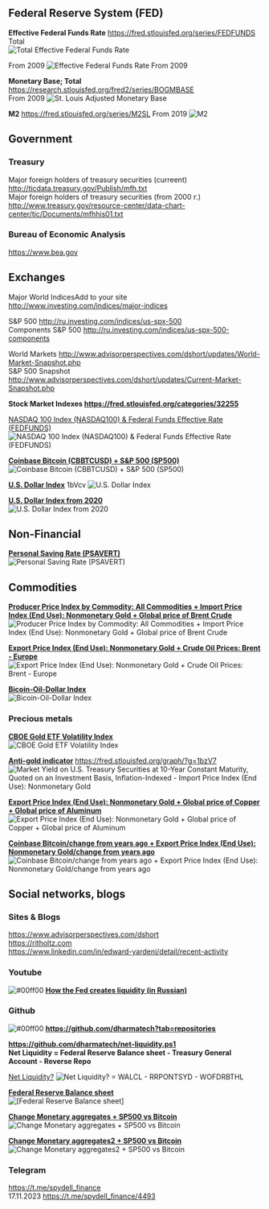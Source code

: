 ## Federal Reserve System (FED)
**Effective Federal Funds Rate** https://fred.stlouisfed.org/series/FEDFUNDS           
Total        
![Total Effective Federal Funds Rate](https://fred.stlouisfed.org/graph/fredgraph.png?g=1aSO3)

From 2009
![Effective Federal Funds Rate From 2009](https://fred.stlouisfed.org/graph/fredgraph.png?g=1bv4s)

      
**Monetary Base; Total** https://research.stlouisfed.org/fred2/series/BOGMBASE                   
From 2009
![St. Louis Adjusted Monetary Base](https://fred.stlouisfed.org/graph/fredgraph.png?g=1bv8o)
      
**M2** https://fred.stlouisfed.org/series/M2SL
From 2019
![M2](https://fred.stlouisfed.org/graph/fredgraph.png?g=1bv8t)                   

## Government
### Treasury
Major foreign holders of treasury securities (curreent) http://ticdata.treasury.gov/Publish/mfh.txt                       
Major foreign holders of treasury securities (from 2000 г.) http://www.treasury.gov/resource-center/data-chart-center/tic/Documents/mfhhis01.txt

### Bureau of Economic Analysis                  
https://www.bea.gov             

## Exchanges
Major World IndicesAdd to your site http://www.investing.com/indices/major-indices             

S&P 500 http://ru.investing.com/indices/us-spx-500                
Components S&P 500 http://ru.investing.com/indices/us-spx-500-components              

World Markets http://www.advisorperspectives.com/dshort/updates/World-Market-Snapshot.php                   
S&P 500 Snapshot http://www.advisorperspectives.com/dshort/updates/Current-Market-Snapshot.php                   

**Stock Market Indexes  https://fred.stlouisfed.org/categories/32255**

[NASDAQ 100 Index (NASDAQ100) & Federal Funds Effective Rate (FEDFUNDS)](https://fred.stlouisfed.org/graph/?g=1c198)                
![NASDAQ 100 Index (NASDAQ100) & Federal Funds Effective Rate (FEDFUNDS)](https://fred.stlouisfed.org/graph/fredgraph.png?g=1c198)


**[Coinbase Bitcoin  (CBBTCUSD) + S&P 500  (SP500)](https://fred.stlouisfed.org/graph/?g=1bA0G)**
![Coinbase Bitcoin  (CBBTCUSD) + S&P 500  (SP500)](https://fred.stlouisfed.org/graph/fredgraph.png?g=1bA0G)

**[U.S. Dollar Index](https://fred.stlouisfed.org/graph/?g=1bVdR)**    1bVcv
![U.S. Dollar Index](https://fred.stlouisfed.org/graph/fredgraph.png?g=1bVdR)          

**[U.S. Dollar Index from 2020](https://fred.stlouisfed.org/graph/?g=1bVdC)**                  
![U.S. Dollar Index  from 2020](https://fred.stlouisfed.org/graph/fredgraph.png?g=1bVdC)          


## Non-Financial                    
**[Personal Saving Rate (PSAVERT)](https://fred.stlouisfed.org/graph/?g=1bzYB)**                      
![Personal Saving Rate (PSAVERT)](https://fred.stlouisfed.org/graph/fredgraph.png?g=1bzYB)                      

## Commodities
**[Producer Price Index by Commodity: All Commodities + Import Price Index (End Use): Nonmonetary Gold  + Global price of Brent Crude](https://fred.stlouisfed.org/graph/?g=1bAoz)**
![Producer Price Index by Commodity: All Commodities + Import Price Index (End Use): Nonmonetary Gold  + Global price of Brent Crude](https://fred.stlouisfed.org/graph/fredgraph.png?g=1bAoz)


**[Export Price Index (End Use): Nonmonetary Gold  + Crude Oil Prices: Brent - Europe](https://fred.stlouisfed.org/graph/?g=1bzXD)**              
![Export Price Index (End Use): Nonmonetary Gold  + Crude Oil Prices: Brent - Europe](https://fred.stlouisfed.org/graph/fredgraph.png?g=1bzXD)         

**[Bicoin-Oil-Dollar Index](https://fred.stlouisfed.org/graph/?g=1bVfB)**                                        
![Bicoin-Oil-Dollar Index](https://fred.stlouisfed.org/graph/fredgraph.png?g=1bVfB)                     

### Precious metals
**[CBOE Gold ETF Volatility Index](https://fred.stlouisfed.org/graph/?g=1bzVn)**                     
![CBOE Gold ETF Volatility Index](https://fred.stlouisfed.org/graph/fredgraph.png?g=1bzVn)               

**[Anti-gold indicator](https://iv-g.livejournal.com/1460002.html)**  https://fred.stlouisfed.org/graph/?g=1bzV7                         
![Market Yield on U.S. Treasury Securities at 10-Year Constant Maturity, Quoted on an Investment Basis, Inflation-Indexed  - Import Price Index (End Use): Nonmonetary Gold](https://fred.stlouisfed.org/graph/fredgraph.png?g=1bzV7)                                 

**[Export Price Index (End Use): Nonmonetary Gold + Global price of Copper + Global price of Aluminum](https://fred.stlouisfed.org/graph/?g=1bzW5)**
![Export Price Index (End Use): Nonmonetary Gold + Global price of Copper + Global price of Aluminum](https://fred.stlouisfed.org/graph/fredgraph.png?g=1bzW5)
          
**[Coinbase Bitcoin/change from years ago + Export Price Index (End Use): Nonmonetary Gold/change from years ago](https://fred.stlouisfed.org/graph/?g=1bzYu)**            
![Coinbase Bitcoin/change from years ago + Export Price Index (End Use): Nonmonetary Gold/change from years ago](https://fred.stlouisfed.org/graph/fredgraph.png?g=1bzYu)                
                    
## Social networks, blogs
### Sites & Blogs     
https://www.advisorperspectives.com/dshort                 
https://ritholtz.com                      
https://www.linkedin.com/in/edward-yardeni/detail/recent-activity              

   
### Youtube
![#00ff00](https://placehold.co/15x15/00ff00/00ff00.png) **[How the Fed creates liquidity (in Russian)](https://www.youtube.com/watch?v=cOWLf-Vdhmw&t=1980s)**

### Github                
![#00ff00](https://placehold.co/15x15/00ff00/00ff00.png) **https://github.com/dharmatech?tab=repositories**                    

**https://github.com/dharmatech/net-liquidity.ps1**                     
**Net Liquidity = Federal Reserve Balance sheet - Treasury General Account - Reverse Repo**

[Net Liquidity?](https://fred.stlouisfed.org/graph/?g=1bAqr)
![Net Liquidity? = WALCL - RRPONTSYD - WOFDRBTHL](https://fred.stlouisfed.org/graph/fredgraph.png?g=1bAqr)

**[Federal Reserve Balance sheet](https://fred.stlouisfed.org/graph/?g=1bArW)**                   
![[Federal Reserve Balance sheet]](https://fred.stlouisfed.org/graph/fredgraph.png?g=1bArW)                

**[Change Monetary aggregates + SP500 vs Bitcoin](https://fred.stlouisfed.org/graph/?g=1bAtn)**
![Change Monetary aggregates + SP500 vs Bitcoin](https://fred.stlouisfed.org/graph/fredgraph.png?g=1bAtn)

**[Change Monetary aggregates2 + SP500 vs Bitcoin](https://fred.stlouisfed.org/graph/?g=1bAuQ)**
![Change Monetary aggregates2 + SP500 vs Bitcoin](https://fred.stlouisfed.org/graph/fredgraph.png?g=1bAuQ)


### Telegram        
https://t.me/spydell_finance          
17.11.2023 https://t.me/spydell_finance/4493             
